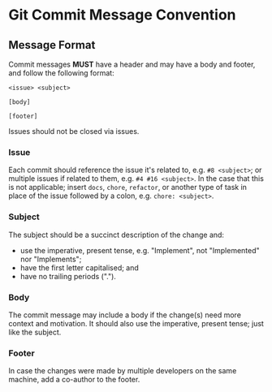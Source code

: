 # Git Commit Message Convention

## Message Format

Commit messages **MUST** have a header and may have a body and footer,
and follow the following format:
```
<issue> <subject>

[body]

[footer]
```

Issues should not be closed via issues.

### Issue

Each commit should reference the issue it's related to, e.g. `#8 <subject>`;
or multiple issues if related to them, e.g. `#4 #16 <subject>`.
In the case that this is not applicable; insert `docs`, `chore`, `refactor`,
or another type of task in place of the issue followed by a colon,
e.g. `chore: <subject>`.

### Subject

The subject should be a succinct description of the change and:
- use the imperative, present tense, e.g. "Implement", not "Implemented" nor "Implements";
- have the first letter capitalised; and
- have no trailing periods (".").

### Body

The commit message may include a body if the change(s) need more context and motivation.
It should also  use the imperative, present tense; just like the subject.

### Footer

In case the changes were made by multiple developers on the same machine,
add a co-author to the footer.
